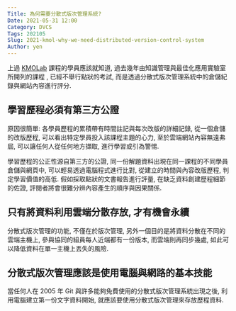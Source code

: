 ```yaml
---
Title: 為何需要分散式版次管理系統?
Date: 2021-05-31 12:00
Category: DVCS
Tags: 202105
Slug: 2021-kmol-why-we-need-distributed-version-control-system
Author: yen
---
```


上過 [KMOLab] 課程的學員應該就知道, 過去幾年由知識管理與最佳化應用實驗室所開列的課程 ,  已經不舉行點狀的考試, 而是透過分散式版次管理系統中的倉儲紀錄與網站內容進行評分.

[KMOLab]: http://mde.tw

<!-- PELICAN_END_SUMMARY -->

學習歷程必須有第三方公證
----

原因很簡單: 各學員歷程的累積帶有時間註記與每次改版的詳細記錄, 從一個倉儲的改版歷程, 可以看出特定學員投入該課程主題的心力, 至於雲端網站內容無遠弗屆, 可以讓任何人從任何地方擷取, 進行學習或引為警惕.

學習歷程的公正性源自第三方的公證, 同一份解題資料出現在同一課程的不同學員倉儲與網頁中, 可以輕易透過電腦程式進行比對, 從建立的時間與內容改版歷程, 判定學習價值的高低. 假如採取點狀的文書報告進行評量, 在缺乏資料創建歷程細節的佐證, 評閱者將會很難分辨內容產生的順序與因果關係.

只有將資料利用雲端分散存放, 才有機會永續
----

分散式版次管理的功能, 不僅在於版次管理, 另外一個目的是將資料分散在不同的雲端主機上, 參與協同的組員每人近端都有一份版本, 而雲端則再同步幾處, 如此可以降低資料在單一主機上丟失的風險.

分散式版次管理應該是使用電腦與網路的基本技能
----

當任何人在 2005 年 Git 與許多能夠免費使用的分散式版次管理系統出現之後, 利用電腦建立第一份文字資料開始, 就應該要使用分散式版次管理來存放歷程資料.



